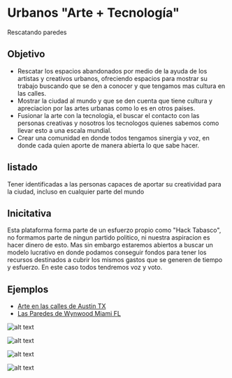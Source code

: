 # Urbanos "Arte + Tecnología"
Rescatando paredes

## Objetivo
 - Rescatar los espacios abandonados por medio de la ayuda de los artistas y creativos urbanos, ofreciendo espacios para mostrar su trabajo buscando que se den a conocer y que tengamos mas cultura en las calles.
 - Mostrar la ciudad al mundo y que se den cuenta que tiene cultura y apreciacion por las artes urbanas como lo es en otros paises.
 - Fusionar la arte con la tecnologia, el buscar el contacto con las personas creativas y nosotros los tecnologos quienes sabemos como llevar esto a una escala mundial.
 - Crear una comunidad en donde todos tengamos sinergia y voz, en donde cada quien aporte de manera abierta lo que sabe hacer.
 
## listado
Tener identificadas a las personas capaces de aportar su creatividad para la ciudad, incluso en cualquier parte del mundo

## Inicitativa
Esta plataforma forma parte de un esfuerzo propio como "Hack Tabasco", no formamos parte de ningun partido politico, ni nuestra aspiracion es hacer dinero de esto. Mas sin embargo estaremos abiertos a buscar un modelo lucrativo en donde podamos conseguir fondos para tener los recursos destinados a cubrir los mismos gastos que se generen de tiempo y esfuerzo. En este caso todos tendremos voz y voto.

## Ejemplos

 - [Arte en las calles de Austin TX](https://www.google.com/maps/d/u/0/viewer?msa=0&mid=zoBiDiVqjKcg.krF83-yP5y9M)
 - [Las Paredes de Wynwood Miami FL](http://thewynwoodwalls.com)

![alt text](http://www.skyscanner.com/sites/com/files/680-brooklyn-street-art-24-june-14.jpg "Logo Title Text 1")

![alt text](http://thewynwoodwalls.com/resources/images/main/wynwood_walls_artists/nunca/img_4.jpg "Logo Title Text 1")

![alt text](https://s-media-cache-ak0.pinimg.com/originals/45/b4/f3/45b4f3962d23e7036f62db3a53f44aca.jpg "Logo Title Text 1")

![alt text](http://thewynwoodwalls.com/resources/images/main/wynwood_walls_artists/aiko/img_5.jpg "Logo Title Text 1")

